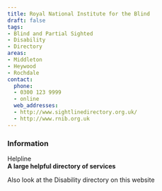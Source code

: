 ```yaml
---
title: Royal National Institute for the Blind
draft: false
tags:
- Blind and Partial Sighted
- Disability
- Directory
areas:
- Middleton
- Heywood
- Rochdale
contact:
  phone:
  - 0300 123 9999
  - online
  web_addresses:
  - http://www.sightlinedirectory.org.uk/
  - http://www.rnib.org.uk
---
```


### Information
Helpline  
**A large helpful directory of services**

Also look at the Disability directory on this website

